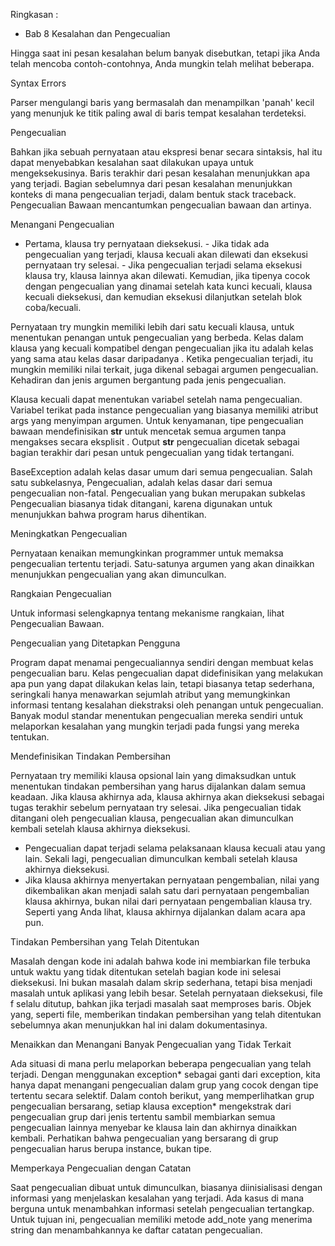 Ringkasan :
- Bab 8
Kesalahan dan Pengecualian

Hingga saat ini pesan kesalahan belum banyak disebutkan, tetapi jika Anda telah mencoba contoh-contohnya, Anda mungkin telah melihat beberapa.

Syntax Errors

Parser mengulangi baris yang bermasalah dan menampilkan 'panah' kecil yang menunjuk ke titik paling awal di baris tempat kesalahan terdeteksi.

Pengecualian

Bahkan jika sebuah pernyataan atau ekspresi benar secara sintaksis, hal itu dapat menyebabkan kesalahan saat dilakukan upaya untuk mengeksekusinya. Baris terakhir dari pesan kesalahan menunjukkan apa yang terjadi. Bagian sebelumnya dari pesan kesalahan menunjukkan konteks di mana pengecualian terjadi, dalam bentuk stack traceback. Pengecualian Bawaan mencantumkan pengecualian bawaan dan artinya.

Menangani Pengecualian

- Pertama, klausa try pernyataan dieksekusi. - Jika tidak ada pengecualian yang terjadi, klausa kecuali akan dilewati dan eksekusi pernyataan try selesai. - Jika pengecualian terjadi selama eksekusi klausa try, klausa lainnya akan dilewati. Kemudian, jika tipenya cocok dengan pengecualian yang dinamai setelah kata kunci kecuali, klausa kecuali dieksekusi, dan kemudian eksekusi dilanjutkan setelah blok coba/kecuali.

Pernyataan try mungkin memiliki lebih dari satu kecuali klausa, untuk menentukan penangan untuk pengecualian yang berbeda. Kelas dalam klausa yang kecuali kompatibel dengan pengecualian jika itu adalah kelas yang sama atau kelas dasar daripadanya . Ketika pengecualian terjadi, itu mungkin memiliki nilai terkait, juga dikenal sebagai argumen pengecualian. Kehadiran dan jenis argumen bergantung pada jenis pengecualian.

Klausa kecuali dapat menentukan variabel setelah nama pengecualian. Variabel terikat pada instance pengecualian yang biasanya memiliki atribut args yang menyimpan argumen. Untuk kenyamanan, tipe pengecualian bawaan mendefinisikan __str__ untuk mencetak semua argumen tanpa mengakses secara eksplisit . Output __str__ pengecualian dicetak sebagai bagian terakhir dari pesan untuk pengecualian yang tidak tertangani.

BaseException adalah kelas dasar umum dari semua pengecualian. Salah satu subkelasnya, Pengecualian, adalah kelas dasar dari semua pengecualian non-fatal. Pengecualian yang bukan merupakan subkelas Pengecualian biasanya tidak ditangani, karena digunakan untuk menunjukkan bahwa program harus dihentikan.

Meningkatkan Pengecualian

Pernyataan kenaikan memungkinkan programmer untuk memaksa pengecualian tertentu terjadi.
Satu-satunya argumen yang akan dinaikkan menunjukkan pengecualian yang akan dimunculkan.

Rangkaian Pengecualian

Untuk informasi selengkapnya tentang mekanisme rangkaian, lihat Pengecualian Bawaan.

Pengecualian yang Ditetapkan Pengguna

Program dapat menamai pengecualiannya sendiri dengan membuat kelas pengecualian baru. Kelas pengecualian dapat didefinisikan yang melakukan apa pun yang dapat dilakukan kelas lain, tetapi biasanya tetap sederhana, seringkali hanya menawarkan sejumlah atribut yang memungkinkan informasi tentang kesalahan diekstraksi oleh penangan untuk pengecualian.
Banyak modul standar menentukan pengecualian mereka sendiri untuk melaporkan kesalahan yang mungkin terjadi pada fungsi yang mereka tentukan.

Mendefinisikan Tindakan Pembersihan

Pernyataan try memiliki klausa opsional lain yang dimaksudkan untuk menentukan tindakan pembersihan yang harus dijalankan dalam semua keadaan.
Jika klausa akhirnya ada, klausa akhirnya akan dieksekusi sebagai tugas terakhir sebelum pernyataan try selesai. Jika pengecualian tidak ditangani oleh pengecualian klausa, pengecualian akan dimunculkan kembali setelah klausa akhirnya dieksekusi.
- Pengecualian dapat terjadi selama pelaksanaan klausa kecuali atau yang lain. Sekali lagi, pengecualian dimunculkan kembali setelah klausa akhirnya dieksekusi.
- Jika klausa akhirnya menyertakan pernyataan pengembalian, nilai yang dikembalikan akan menjadi salah satu dari pernyataan pengembalian klausa akhirnya, bukan nilai dari pernyataan pengembalian klausa try.
Seperti yang Anda lihat, klausa akhirnya dijalankan dalam acara apa pun.

Tindakan Pembersihan yang Telah Ditentukan

Masalah dengan kode ini adalah bahwa kode ini membiarkan file terbuka untuk waktu yang tidak ditentukan setelah bagian kode ini selesai dieksekusi. Ini bukan masalah dalam skrip sederhana, tetapi bisa menjadi masalah untuk aplikasi yang lebih besar. Setelah pernyataan dieksekusi, file f selalu ditutup, bahkan jika terjadi masalah saat memproses baris. Objek yang, seperti file, memberikan tindakan pembersihan yang telah ditentukan sebelumnya akan menunjukkan hal ini dalam dokumentasinya.

Menaikkan dan Menangani Banyak Pengecualian yang Tidak Terkait

Ada situasi di mana perlu melaporkan beberapa pengecualian yang telah terjadi. Dengan menggunakan exception* sebagai ganti dari exception, kita hanya dapat menangani pengecualian dalam grup yang cocok dengan tipe tertentu secara selektif. Dalam contoh berikut, yang memperlihatkan grup pengecualian bersarang, setiap klausa exception* mengekstrak dari pengecualian grup dari jenis tertentu sambil membiarkan semua pengecualian lainnya menyebar ke klausa lain dan akhirnya dinaikkan kembali. Perhatikan bahwa pengecualian yang bersarang di grup pengecualian harus berupa instance, bukan tipe.

Memperkaya Pengecualian dengan Catatan

Saat pengecualian dibuat untuk dimunculkan, biasanya diinisialisasi dengan informasi yang menjelaskan kesalahan yang terjadi. Ada kasus di mana berguna untuk menambahkan informasi setelah pengecualian tertangkap. Untuk tujuan ini, pengecualian memiliki metode add_note yang menerima string dan menambahkannya ke daftar catatan pengecualian.
